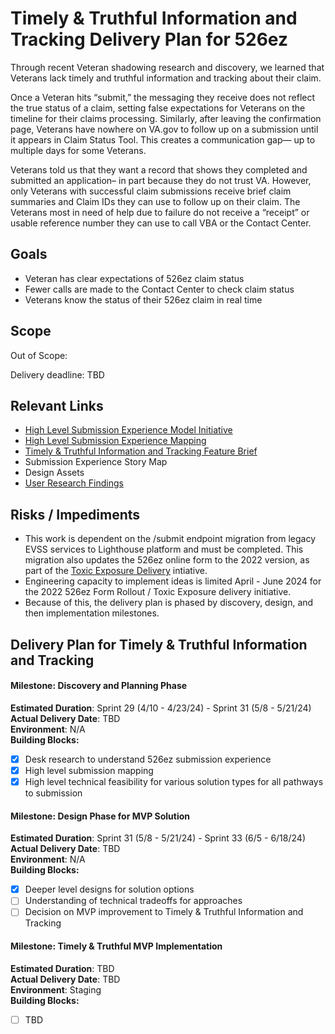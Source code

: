 # Timely & Truthful Information and Tracking Delivery Plan for 526ez
Through recent Veteran shadowing research and discovery, we learned that Veterans lack timely and truthful information and tracking about their claim.

Once a Veteran hits “submit,” the messaging they receive does not reflect the true status of a claim, setting false expectations for Veterans on the timeline for their claims processing. Similarly, after leaving the confirmation page, Veterans have nowhere on VA.gov to follow up on a submission until it appears in Claim Status Tool. This creates a communication gap— up to multiple days for some Veterans.

Veterans told us that they want a record that shows they completed and submitted an application– in part because they do not trust VA. However, only Veterans with successful claim submissions receive brief claim summaries and Claim IDs they can use to follow up on their claim. The Veterans most in need of help due to failure do not receive a “receipt” or usable reference number they can use to call VBA or the Contact Center.


## Goals
- Veteran has clear expectations of 526ez claim status
- Fewer calls are made to the Contact Center to check claim status
- Veterans know the status of their 526ez claim in real time


## Scope



Out of Scope: 


Delivery deadline: TBD

## Relevant Links
- [High Level Submission Experience Model Initiative](https://github.com/department-of-veterans-affairs/va.gov-team/blob/master/products/disability/526ez/product/feature-briefs/Submission%20Experience.md)
- [High Level Submission Experience Mapping](https://app.mural.co/t/departmentofveteransaffairs9999/m/departmentofveteransaffairs9999/1715268744654/29695ef6a1327d51f1b2daaa0f26a3f09cb7fedd?wid=54-1716498413540)
- [Timely & Truthful Information and Tracking Feature Brief](https://github.com/department-of-veterans-affairs/va.gov-team/blob/master/products/disability/526ez/product/feature-briefs/timely-and-truthful.md)
- Submission Experience Story Map
- Design Assets
- [User Research Findings](https://github.com/department-of-veterans-affairs/va.gov-team/blob/master/products/disability/526ez/research/2023-11-Shadowing-Research/research-findings.md)


## Risks / Impediments
- This work is dependent on the /submit endpoint migration from legacy EVSS services to Lighthouse platform and must be completed. This migration also updates the 526ez online form to the 2022 version, as part of the [Toxic Exposure Delivery](https://github.com/department-of-veterans-affairs/va.gov-team/blob/master/products/disability/526ez/product/Toxic%20Exposure%20Delivery%20Plan.md) intiative.
- Engineering capacity to implement ideas is limited April - June 2024 for the 2022 526ez Form Rollout / Toxic Exposure delivery initiative.
 - Because of this, the delivery plan is phased by discovery, design, and then implementation milestones.

## Delivery Plan for Timely & Truthful Information and Tracking

#### Milestone: Discovery and Planning Phase
**Estimated Duration**: Sprint 29 (4/10 - 4/23/24) - Sprint 31 (5/8 - 5/21/24)      
**Actual Delivery Date**: TBD        
**Environment**: N/A    
**Building Blocks:**    
 - [X] Desk research to understand 526ez submission experience    
 - [X] High level submission mapping    
 - [X] High level technical feasibility for various solution types for all pathways to submission     

#### Milestone: Design Phase for MVP Solution
**Estimated Duration**: Sprint 31 (5/8 - 5/21/24) - Sprint 33 (6/5 - 6/18/24)      
**Actual Delivery Date**: TBD       
**Environment**: N/A      
**Building Blocks:**    
 - [X] Deeper level designs for solution options     
 - [ ] Understanding of technical tradeoffs for approaches     
 - [ ] Decision on MVP improvement to Timely & Truthful Information and Tracking     

#### Milestone: Timely & Truthful MVP Implementation
**Estimated Duration**: TBD  
**Actual Delivery Date**: TBD   
**Environment**: Staging    
**Building Blocks:**    
 - [ ] TBD

